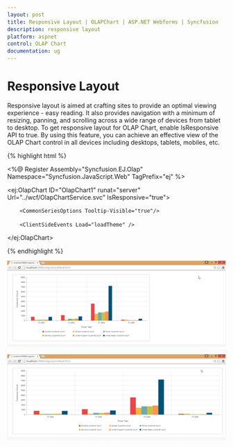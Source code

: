 ```yaml
---
layout: post
title: Responsive Layout | OLAPChart | ASP.NET Webforms | Syncfusion
description: responsive layout
platform: aspnet
control: OLAP Chart
documentation: ug
---
```


# Responsive Layout

Responsive layout is aimed at crafting sites to provide an optimal viewing experience - easy reading. It also provides navigation with a minimum of resizing, panning, and scrolling across a wide range of devices from tablet to desktop. To get responsive layout for OLAP Chart, enable IsResponsive API to true. By using this feature, you can achieve an effective view of the OLAP Chart control in all devices including desktops, tablets, mobiles, etc. 

 {% highlight html %}

<%@ Register Assembly="Syncfusion.EJ.Olap" Namespace="Syncfusion.JavaScript.Web" TagPrefix="ej" %>



<ej:OlapChart ID="OlapChart1" runat="server" Url="../wcf/OlapChartService.svc" IsResponsive="true">

        <CommonSeriesOptions Tooltip-Visible="true"/>

        <ClientSideEvents Load="loadTheme" />

</ej:OlapChart>

{% endhighlight %}


 ![](Responsive-Layout_images/Responsive-Layout_img1.png) 

 ![](Responsive-Layout_images/Responsive-Layout_img2.png) 
